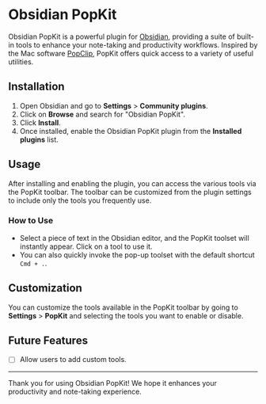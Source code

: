 # Obsidian PopKit

Obsidian PopKit is a powerful plugin for [Obsidian](https://obsidian.md/), providing a suite of built-in tools to enhance your note-taking and productivity workflows. Inspired by the Mac software [PopClip](https://pilotmoon.com/popclip/), PopKit offers quick access to a variety of useful utilities.

## Installation

1. Open Obsidian and go to **Settings** > **Community plugins**.
2. Click on **Browse** and search for "Obsidian PopKit".
3. Click **Install**.
4. Once installed, enable the Obsidian PopKit plugin from the **Installed plugins** list.

## Usage

After installing and enabling the plugin, you can access the various tools via the PopKit toolbar. The toolbar can be customized from the plugin settings to include only the tools you frequently use.

### How to Use

- Select a piece of text in the Obsidian editor, and the PopKit toolset will instantly appear. Click on a tool to use it.
- You can also quickly invoke the pop-up toolset with the default shortcut `Cmd + .`.

## Customization

You can customize the tools available in the PopKit toolbar by going to **Settings** > **PopKit** and selecting the tools you want to enable or disable.

## Future Features

- [ ] Allow users to add custom tools.

---

Thank you for using Obsidian PopKit! We hope it enhances your productivity and note-taking experience.
